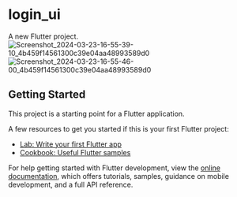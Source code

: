 # login_ui

A new Flutter project.
![Screenshot_2024-03-23-16-55-39-10_4b459f14561300c39e04aa48993589d0](https://github.com/arjuncm006/login_ui_flutter/assets/160420204/74b01eb1-e499-4785-a1c9-ac656f8baca0)
![Screenshot_2024-03-23-16-55-46-00_4b459f14561300c39e04aa48993589d0](https://github.com/arjuncm006/login_ui_flutter/assets/160420204/2ff6881d-888d-4a36-8a2c-04fc5d3901ed)
## Getting Started

This project is a starting point for a Flutter application.

A few resources to get you started if this is your first Flutter project:

- [Lab: Write your first Flutter app](https://docs.flutter.dev/get-started/codelab)
- [Cookbook: Useful Flutter samples](https://docs.flutter.dev/cookbook)

For help getting started with Flutter development, view the
[online documentation](https://docs.flutter.dev/), which offers tutorials,
samples, guidance on mobile development, and a full API reference.
